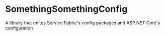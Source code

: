 # SomethingSomethingConfig
A library that unites Service Fabric's config packages and ASP.NET Core's configuration
